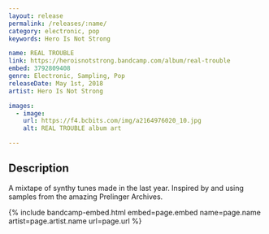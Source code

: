 ```yaml
---
layout: release
permalink: /releases/:name/
category: electronic, pop
keywords: Hero Is Not Strong

name: REAL TROUBLE
link: https://heroisnotstrong.bandcamp.com/album/real-trouble
embed: 3792809408
genre: Electronic, Sampling, Pop
releaseDate: May 1st, 2018
artist: Hero Is Not Strong

images:
  - image:
    url: https://f4.bcbits.com/img/a2164976020_10.jpg
    alt: REAL TROUBLE album art

---
```


## Description

A mixtape of synthy tunes made in the last year. Inspired by and using samples from the amazing Prelinger Archives.

{% include bandcamp-embed.html 
  embed=page.embed
  name=page.name
  artist=page.artist.name
  url=page.url
%}